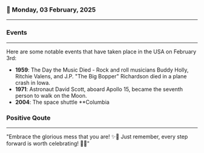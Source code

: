 ### 📅 Monday, 03 February, 2025
------
### Events
------
Here are some notable events that have taken place in the USA on February 3rd:

- **1959**: The Day the Music Died - Rock and roll musicians Buddy Holly, Ritchie Valens, and J.P. "The Big Bopper" Richardson died in a plane crash in Iowa.
- **1971**: Astronaut David Scott, aboard Apollo 15, became the seventh person to walk on the Moon.
- **2004**: The space shuttle **Columbia
### Positive Qoute
------
"Embrace the glorious mess that you are! ✨🌈 Just remember, every step forward is worth celebrating! 🎉💖"
